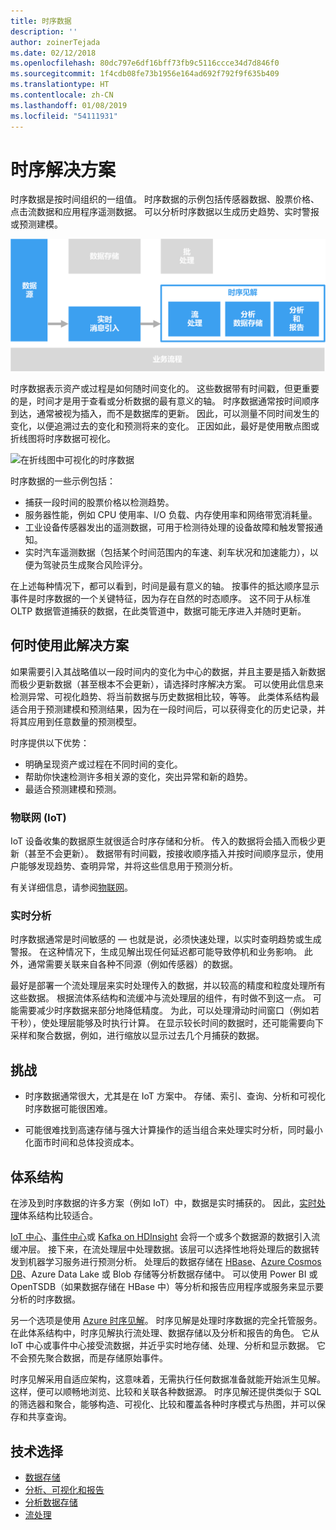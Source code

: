 ```yaml
---
title: 时序数据
description: ''
author: zoinerTejada
ms.date: 02/12/2018
ms.openlocfilehash: 80dc797e6df16bff73fb9c5116ccce34d7d846f0
ms.sourcegitcommit: 1f4cdb08fe73b1956e164ad692f792f9f635b409
ms.translationtype: HT
ms.contentlocale: zh-CN
ms.lasthandoff: 01/08/2019
ms.locfileid: "54111931"
---
```

# <a name="time-series-solutions"></a>时序解决方案

时序数据是按时间组织的一组值。 时序数据的示例包括传感器数据、股票价格、点击流数据和应用程序遥测数据。 可以分析时序数据以生成历史趋势、实时警报或预测建模。

![时序见解](./images/time-series-insights.png)

时序数据表示资产或过程是如何随时间变化的。 这些数据带有时间戳，但更重要的是，时间才是用于查看或分析数据的最有意义的轴。 时序数据通常按时间顺序到达，通常被视为插入，而不是数据库的更新。 因此，可以测量不同时间发生的变化，以便追溯过去的变化和预测将来的变化。 正因如此，最好是使用散点图或折线图将时序数据可视化。

![在折线图中可视化的时序数据](./images/time-series-chart.png)

时序数据的一些示例包括：

- 捕获一段时间的股票价格以检测趋势。
- 服务器性能，例如 CPU 使用率、I/O 负载、内存使用率和网络带宽消耗量。
- 工业设备传感器发出的遥测数据，可用于检测待处理的设备故障和触发警报通知。
- 实时汽车遥测数据（包括某个时间范围内的车速、刹车状况和加速能力），以便为驾驶员生成聚合风险评分。

在上述每种情况下，都可以看到，时间是最有意义的轴。 按事件的抵达顺序显示事件是时序数据的一个关键特征，因为存在自然的时态顺序。 这不同于从标准 OLTP 数据管道捕获的数据，在此类管道中，数据可能无序进入并随时更新。

## <a name="when-to-use-this-solution"></a>何时使用此解决方案

如果需要引入其战略值以一段时间内的变化为中心的数据，并且主要是插入新数据而极少更新数据（甚至根本不会更新），请选择时序解决方案。 可以使用此信息来检测异常、可视化趋势、将当前数据与历史数据相比较，等等。 此类体系结构最适合用于预测建模和预测结果，因为在一段时间后，可以获得变化的历史记录，并将其应用到任意数量的预测模型。

时序提供以下优势：

- 明确呈现资产或过程在不同时间的变化。
- 帮助你快速检测许多相关源的变化，突出异常和新的趋势。
- 最适合预测建模和预测。

### <a name="internet-of-things-iot"></a>物联网 (IoT)

IoT 设备收集的数据原生就很适合时序存储和分析。 传入的数据将会插入而极少更新（甚至不会更新）。 数据带有时间戳，按接收顺序插入并按时间顺序显示，使用户能够发现趋势、查明异常，并将这些信息用于预测分析。

有关详细信息，请参阅[物联网](../big-data/index.md#internet-of-things-iot)。

### <a name="real-time-analytics"></a>实时分析

时序数据通常是时间敏感的 &mdash; 也就是说，必须快速处理，以实时查明趋势或生成警报。 在这种情况下，生成见解出现任何延迟都可能导致停机和业务影响。 此外，通常需要关联来自各种不同源（例如传感器）的数据。

最好是部署一个流处理层来实时处理传入的数据，并以较高的精度和粒度处理所有这些数据。 根据流体系结构和流缓冲与流处理层的组件，有时做不到这一点。 可能需要减少时序数据来部分地降低精度。 为此，可以处理滑动时间窗口（例如若干秒），使处理层能够及时执行计算。 在显示较长时间的数据时，还可能需要向下采样和聚合数据，例如，进行缩放以显示过去几个月捕获的数据。

## <a name="challenges"></a>挑战

- 时序数据通常很大，尤其是在 IoT 方案中。 存储、索引、查询、分析和可视化时序数据可能很困难。

- 可能很难找到高速存储与强大计算操作的适当组合来处理实时分析，同时最小化面市时间和总体投资成本。

## <a name="architecture"></a>体系结构

在涉及到时序数据的许多方案（例如 IoT）中，数据是实时捕获的。 因此，[实时处理](../big-data/real-time-processing.md)体系结构比较适合。

[IoT 中心](/azure/iot-hub/)、[事件中心](/azure/event-hubs/)或 [Kafka on HDInsight](/azure/hdinsight/kafka/apache-kafka-introduction) 会将一个或多个数据源的数据引入流缓冲层。 接下来，在流处理层中处理数据。该层可以选择性地将处理后的数据转发到机器学习服务进行预测分析。 处理后的数据存储在 [HBase](/azure/hdinsight/hbase/apache-hbase-overview)、[Azure Cosmos DB](/azure/cosmos-db/)、Azure Data Lake 或 Blob 存储等分析数据存储中。 可以使用 Power BI 或 OpenTSDB（如果数据存储在 HBase 中）等分析和报告应用程序或服务来显示要分析的时序数据。

另一个选项是使用 [Azure 时序见解](/azure/time-series-insights/)。 时序见解是处理时序数据的完全托管服务。 在此体系结构中，时序见解执行流处理、数据存储以及分析和报告的角色。 它从 IoT 中心或事件中心接受流数据，并近乎实时地存储、处理、分析和显示数据。 它不会预先聚合数据，而是存储原始事件。

时序见解采用自适应架构，这意味着，无需执行任何数据准备就能开始派生见解。 这样，便可以顺畅地浏览、比较和关联各种数据源。 时序见解还提供类似于 SQL 的筛选器和聚合，能够构造、可视化、比较和覆盖各种时序模式与热图，并可以保存和共享查询。

## <a name="technology-choices"></a>技术选择

- [数据存储](../technology-choices/data-storage.md)
- [分析、可视化和报告](../technology-choices/analysis-visualizations-reporting.md)
- [分析数据存储](../technology-choices/analytical-data-stores.md)
- [流处理](../technology-choices/stream-processing.md)